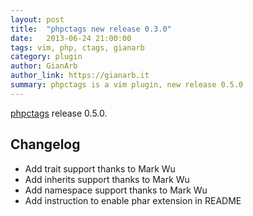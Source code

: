 ```yaml
---
layout: post
title:  "phpctags new release 0.3.0"
date:   2013-06-24 21:00:00
tags: vim, php, ctags, gianarb
category: plugin
author: GianArb
author_link: https://gianarb.it
summary: phpctags is a vim plugin, new release 0.5.0
---
```


[phpctags](http://packagist.org/packages/techlivezheng/phpctags) release 0.5.0.

## Changelog

* Add trait support
  thanks to Mark Wu
* Add inherits support
  thanks to Mark Wu
* Add namespace support
  thanks to Mark Wu
* Add instruction to enable phar extension in README
